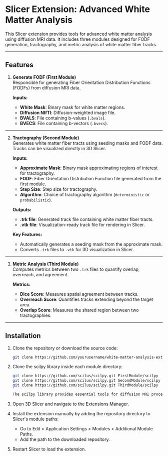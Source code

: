 # Slicer Extension: Advanced White Matter Analysis

This Slicer extension provides tools for advanced white matter analysis using diffusion MRI data. It includes three modules designed for FODF generation, tractography, and metric analysis of white matter fiber tracks.

---

## Features

1. **Generate FODF (First Module)**  
   Responsible for generating Fiber Orientation Distribution Functions (FODFs) from diffusion MRI data.

   **Inputs:**
   - **White Mask**: Binary mask for white matter regions.
   - **Diffusion NIfTI**: Diffusion-weighted image file.
   - **BVALS**: File containing b-values (`.bvals`).
   - **BVECS**: File containing b-vectors (`.bvecs`).

---

2. **Tractography (Second Module)**  
   Generates white matter fiber tracts using seeding masks and FODF data. Tracks can be visualized directly in 3D Slicer.  

   **Inputs:**
   - **Approximate Mask**: Binary mask approximating regions of interest for tractography.
   - **FODF**: Fiber Orientation Distribution Function file generated from the first module.
   - **Step Size**: Step size for tractography.
   - **Algorithm**: Choice of tractography algorithm (`deterministic` or `probabilistic`).

   **Outputs:**
   - **.trk file**: Generated track file containing white matter fiber tracts.
   - **.vtk file**: Visualization-ready track file for rendering in Slicer.

   **Key Features:**
   - Automatically generates a seeding mask from the approximate mask.
   - Converts `.trk` files to `.vtk` for 3D visualization in Slicer.

---

3. **Metric Analysis (Third Module)**  
   Computes metrics between two `.trk` files to quantify overlap, overreach, and agreement.

   **Metrics:**
   - **Dice Score**: Measures spatial agreement between tracks.
   - **Overreach Score**: Quantifies tracks extending beyond the target area.
   - **Overlap Score**: Measures the shared region between two tractographies.

---

## Installation

1. Clone the repository or download the source code:
   ```bash
   git clone https://github.com/yourusername/white-matter-analysis-extension.git

2. Clone the scilpy library inside each module directory:
    ```bash
    git clone https://github.com/scilus/scilpy.git FirstModule/scilpy
    git clone https://github.com/scilus/scilpy.git SecondModule/scilpy
    git clone https://github.com/scilus/scilpy.git ThirdModule/scilpy

    The scilpy library provides essential tools for diffusion MRI processing and tractography.

3. Open 3D Slicer and navigate to the Extensions Manager.

4. Install the extension manually by adding the repository directory to Slicer's module paths:
    - Go to Edit > Application Settings > Modules > Additional Module Paths.
    - Add the path to the downloaded repository.

5.  Restart Slicer to load the extension.

